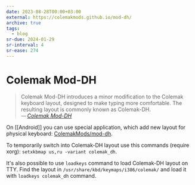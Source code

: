 ```yaml
---
date: 2023-08-28T00:00+03:00
external: https://colemakmods.github.io/mod-dh/
archive: true
tags:
  - blog
sr-due: 2024-01-29
sr-interval: 4
sr-ease: 274
---
```


# Colemak Mod-DH

> Colemak Mod-DH introduces a minor modification to the Colemak keyboard layout,
> designed to make typing more comfortable. The resulting layout is commonly
> known as Colemak-DH.\
> — <cite>[Colemak Mod-DH](https://colemakmods.github.io/mod-dh/)</cite>

On [[Android]] you can use special application, which add new layout for
physical keyboard:
[ColemakMods/mod-dh](https://github.com/ColemakMods/mod-dh/tree/master/android).

To temporarily switch into Colemak-DH layout use this commands (require xorg):
`setxkbmap us,ru -variant colemak_dh`.

It's also possible to use `loadkeys` command to load Colemak-DH layout on TTY.
Find the layout in `/usr/share/kbd/keymaps/i386/colemak/` and load it with
`loadkeys colemak_dh` command.

